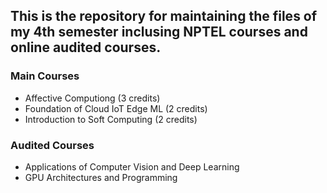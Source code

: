 ## This is the repository for maintaining the files of my 4th semester inclusing NPTEL courses and online audited courses.


### Main Courses
- Affective Computiong (3 credits)
- Foundation of Cloud IoT Edge ML (2 credits)
- Introduction to Soft Computing (2 credits)

### Audited Courses 
- Applications of Computer Vision and Deep Learning
- GPU Architectures and Programming